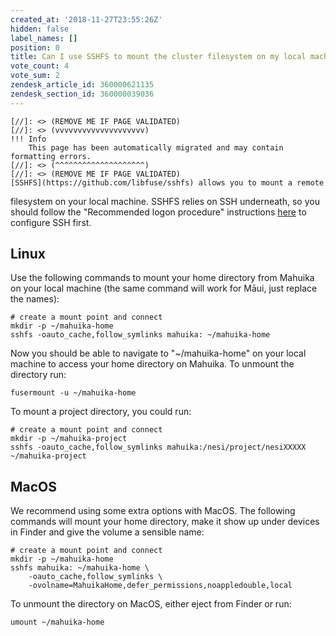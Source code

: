 ```yaml
---
created_at: '2018-11-27T23:55:26Z'
hidden: false
label_names: []
position: 0
title: Can I use SSHFS to mount the cluster filesystem on my local machine?
vote_count: 4
vote_sum: 2
zendesk_article_id: 360000621135
zendesk_section_id: 360000039036
---
```



    [//]: <> (REMOVE ME IF PAGE VALIDATED)
    [//]: <> (vvvvvvvvvvvvvvvvvvvv)
    !!! Info
        This page has been automatically migrated and may contain formatting errors.
    [//]: <> (^^^^^^^^^^^^^^^^^^^^)
    [//]: <> (REMOVE ME IF PAGE VALIDATED)
    [SSHFS](https://github.com/libfuse/sshfs) allows you to mount a remote
filesystem on your local machine. SSHFS relies on SSH underneath, so you
should follow the "Recommended logon procedure" instructions
[here](https://support.nesi.org.nz/hc/en-gb/articles/360000161315-Logging-in-to-the-HPCs)
to configure SSH first.

## Linux

Use the following commands to mount your home directory from Mahuika on
your local machine (the same command will work for Māui, just replace
the names):

    # create a mount point and connect
    mkdir -p ~/mahuika-home
    sshfs -oauto_cache,follow_symlinks mahuika: ~/mahuika-home

Now you should be able to navigate to "~/mahuika-home" on your local
machine to access your home directory on Mahuika. To unmount the
directory run:

    fusermount -u ~/mahuika-home

To mount a project directory, you could run:

    # create a mount point and connect
    mkdir -p ~/mahuika-project
    sshfs -oauto_cache,follow_symlinks mahuika:/nesi/project/nesiXXXXX ~/mahuika-project

## MacOS

We recommend using some extra options with MacOS. The following commands
will mount your home directory, make it show up under devices in Finder
and give the volume a sensible name:

    # create a mount point and connect
    mkdir -p ~/mahuika-home
    sshfs mahuika: ~/mahuika-home \
        -oauto_cache,follow_symlinks \
        -ovolname=MahuikaHome,defer_permissions,noappledouble,local 

To unmount the directory on MacOS, either eject from Finder or run:

    umount ~/mahuika-home

